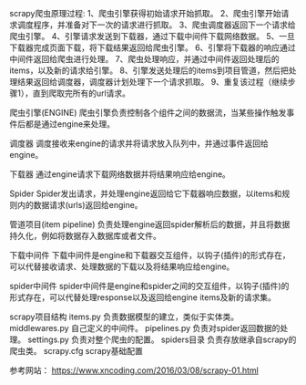 scrapy爬虫原理过程:
    1、爬虫引擎获得初始请求开始抓取。 
    2、爬虫引擎开始请求调度程序，并准备对下一次的请求进行抓取。 
    3、爬虫调度器返回下一个请求给爬虫引擎。 
    4、引擎请求发送到下载器，通过下载中间件下载网络数据。 
    5、一旦下载器完成页面下载，将下载结果返回给爬虫引擎。 
    6、引擎将下载器的响应通过中间件返回给爬虫进行处理。 
    7、爬虫处理响应，并通过中间件返回处理后的items，以及新的请求给引擎。 
    8、引擎发送处理后的items到项目管道，然后把处理结果返回给调度器，调度器计划处理下一个请求抓取。 
    9、重复该过程（继续步骤1），直到爬取完所有的url请求。

爬虫引擎(ENGINE) 
爬虫引擎负责控制各个组件之间的数据流，当某些操作触发事件后都是通过engine来处理。

调度器 
调度接收来engine的请求并将请求放入队列中，并通过事件返回给engine。

下载器 
通过engine请求下载网络数据并将结果响应给engine。

Spider 
Spider发出请求，并处理engine返回给它下载器响应数据，以items和规则内的数据请求(urls)返回给engine。

管道项目(item pipeline) 
负责处理engine返回spider解析后的数据，并且将数据持久化，例如将数据存入数据库或者文件。

下载中间件 
下载中间件是engine和下载器交互组件，以钩子(插件)的形式存在，可以代替接收请求、处理数据的下载以及将结果响应给engine。

spider中间件 
spider中间件是engine和spider之间的交互组件，以钩子(插件)的形式存在，可以代替处理response以及返回给engine items及新的请求集。

scrapy项目结构
    items.py 负责数据模型的建立，类似于实体类。
    middlewares.py 自己定义的中间件。
    pipelines.py 负责对spider返回数据的处理。
    settings.py 负责对整个爬虫的配置。
    spiders目录 负责存放继承自scrapy的爬虫类。
    scrapy.cfg scrapy基础配置

参考网站：
    https://www.xncoding.com/2016/03/08/scrapy-01.html